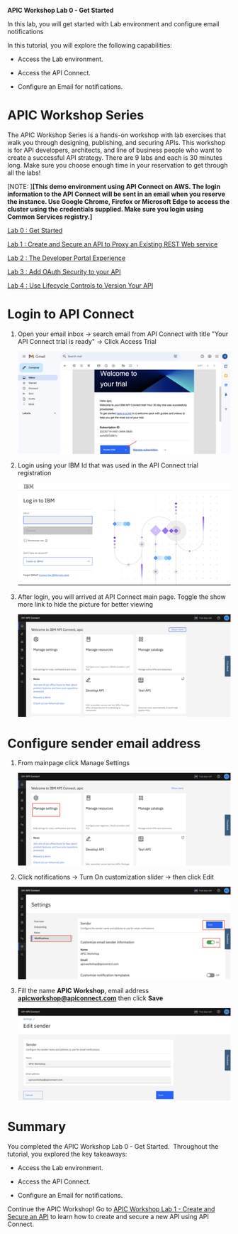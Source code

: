 **APIC Workshop Lab 0 - Get Started**

In this lab, you will get started with Lab environment and configure email notifications  


In this tutorial, you will explore the following capabilities:

-   Access the Lab environment. 

-   Access the API Connect.

-   Configure an Email for notifications.
  

 APIC Workshop Series
====================================================================================================================================================================

The APIC Workshop Series is a hands-on workshop with lab exercises that
walk you through designing, publishing, and securing APIs. This workshop
is for API developers, architects, and line of business people who want
to create a successful API strategy. There are 9 labs and each is 30
minutes long. Make sure you choose enough time in your reservation to
get through all the labs! 

[NOTE: ]**[This demo environment using API Connect on AWS. The login
information to the API Connect will be sent in an  email when
you reserve the instance. Use Google Chrome, Firefox or Microsoft Edge
to access the cluster using the credentials supplied. Make sure you
login using Common Services registry.]**

[Lab 0 : Get Started](https://github.com/glenchristian/APICv10-Lab/tree/main/instructions/Lab0)

[Lab 1 : Create and Secure an API to Proxy an Existing REST Web
service](https://github.com/glenchristian/APICv10-Lab/tree/main/instructions/Lab1)

[Lab 2 : The Developer Portal
Experience](https://github.com/glenchristian/APICv10-Lab/tree/main/instructions/Lab2)

[Lab 3 : Add OAuth Security to your
API](https://github.com/glenchristian/APICv10-Lab/tree/main/instructions/Lab3)

[Lab 4 : Use Lifecycle Controls to Version Your
API](https://github.com/glenchristian/APICv10-Lab/tree/main/instructions/Lab4)

 
 Login to API Connect
===========================================================================================

1. Open your email inbox -> search email from API Connect with title
  "Your API Connect trial is ready" -> Click Access Trial

 	![](images/access_trial.jpg)
   
2. Login using your IBM Id that was used in the API Connect trial registration

	![](images/login_ibmid.jpg)

3. After login, you will arrived at API Connect main page. Toggle the show more link to hide
   the picture for better viewing
   
	![](images/homepage.jpg)



 Configure sender email address
===========================================================================================

1. From mainpage click Manage Settings 

	![](images/manage_setting.jpg)	

2. Click notifications -> Turn On customization slider -> then click Edit

 	![](images/setting_email_sender.jpg)	
   
3. Fill the name **APIC Workshop**, email address **apicworkshop@apiconnect.com** then click **Save**

	![](images/save_email_sender.jpg)	
    

 Summary
=============================================================

You completed the APIC Workshop Lab 0 - Get Started. 
Throughout the tutorial, you explored the key takeaways:

-   Access the Lab environment.

-   Access the API Connect.

-   Configure an Email for notifications.

Continue the APIC Workshop! Go to [APIC Workshop Lab 1 - Create and Secure an API](https://github.com/glenchristian/APICv10-Lab/tree/main/instructions/Lab1) to
learn how to create and secure a new API using API Connect.
